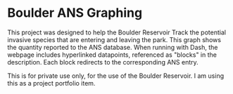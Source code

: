 # Boulder ANS Graphing

This project was designed to help the Boulder Reservoir Track the potential invasive species that are entering and leaving the park. This graph shows the quantity reported to the ANS database. When running with Dash, the webpage includes hyperlinked datapoints, 
referenced as "blocks" in the description. Each block redirects to the corresponding ANS entry.  



This is for private use only, for the use of the Boulder Reservoir. I am using this as a project portfolio item. 

